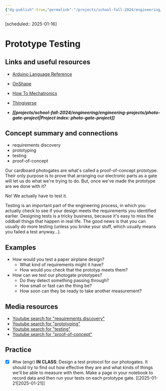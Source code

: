 ```yaml
---
{"dg-publish":true,"permalink":"/projects/school-fall-2024/engineering/lessons/prototype-testing/"}
---
```



[scheduled:: 2025-01-16] 
#  Prototype Testing

## Links and useful resources 

- [Arduino Language Reference](https://docs.arduino.cc/language-reference/)
- [OnShape](https://cad.onshape.com)
- [How To Mechatronics](https://howtomechatronics.com)
- [Thingiverse](https://thingiverse.com)

 
- ***[[projects/school-fall-2024/engineering/engineering-projects/photo-gate-project\|Project index: photo-gate-project]]*** 

## Concept summary and connections


- requirements discovery 
- prototyping 
- testing 
- proof-of-concept 

Our cardboard photogates are what's called a proof-of-concept prototype. Their only purpose is to prove that arranging our electronic parts as a gate will let us do what we're trying to do. But, once we've made the prototype are we done with it?

No! We actually have to test it. 

Testing is an important part of the engineering process, in which you actually check to see if your design meets the requirements you identified earlier. Designing tests is a tricky business, because it's easy to miss the oddball things that happen in real life. The good news is that you can usually do more testing (unless you broke your stuff, which usually means you failed a test anyway...).
## Examples

- How would you test a paper airplane design?
    - What kind of requirements might it have?
    - How would you check that the prototyp meets them?
- How can we test our photogate prototypes?
    - Do they detect something passing through?
    - How small or fast can the thing be?
    - How soon can they be ready to take another measurement?

## Media resources

- [Youtube search for "requirements discovery"](https://www.youtube.com/results?search_query=requirements%20discovery) 
- [Youtube search for "prototyping"](https://www.youtube.com/results?search_query=prototyping) 
- [Youtube search for "testing"](https://www.youtube.com/results?search_query=testing) 
- [Youtube search for "proof-of-concept"](https://www.youtube.com/results?search_query=proof-of-concept) 

## Practice

- [x] #hw (engr) **IN CLASS**: Design a test protocol for our photogates. It should try to find out how effective they are and what kinds of things we'll be able to measure with them. Make a page in your notebook to record data and then run your tests on each prototype gate. [[2025-01-21\|2025-01-21]]
